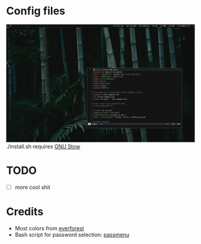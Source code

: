 # Config files

![screenshot](./screenshot.png)
./install.sh requires [GNU Stow](https://www.gnu.org/software/stow/)


# TODO
- [ ] more cool shit

# Credits
- Most colors from [everforest](https://github.com/sainnhe/everforest)
- Bash script for password selection: [passmenu](https://gist.github.com/willpower232/230ccd3da46306a37250c282c37798ee)
